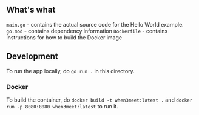 ## What's what
`main.go` - contains the actual source code for the Hello World example.
`go.mod` - contains dependency information
`Dockerfile` - contains instructions for how to build the Docker image

## Development
To run the app locally, do `go run .` in this directory.

### Docker
To build the container, do `docker build -t when3meet:latest .` and `docker run -p 8080:8080 when3meet:latest` to run it.